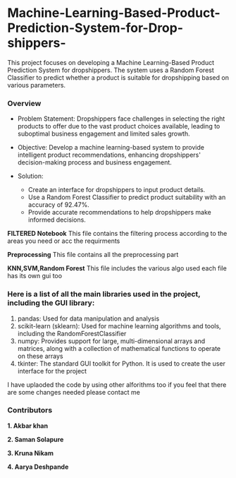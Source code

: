 # Machine-Learning-Based-Product-Prediction-System-for-Drop-shippers-
This project focuses on developing a Machine Learning-Based Product Prediction System for dropshippers. The system uses a Random Forest Classifier to predict whether a product is suitable for dropshipping based on various parameters.

### **Overview**

+ Problem Statement: Dropshippers face challenges in selecting the right products to offer due to the vast product choices available, leading to suboptimal business engagement and limited sales growth.

+ Objective: Develop a machine learning-based system to provide intelligent product recommendations, enhancing dropshippers' decision-making process and business engagement.

+ Solution:
    + Create an interface for dropshippers to input product details.
    + Use a Random Forest Classifier to predict product suitability with an accuracy of 92.47%.
    + Provide accurate recommendations to help dropshippers make informed decisions.

**FILTERED Notebook**
This file contains the filtering process according to the areas you need or acc the requirments

**Preprocessing**
This file contains all the preprocessing part 

**KNN,SVM,Random Forest**
This file includes the various algo used each file has its own gui too

### Here is a list of all the main libraries used in the project, including the GUI library:

1. pandas: Used for data manipulation and analysis
2. scikit-learn (sklearn): Used for machine learning algorithms and tools, including the RandomForestClassifier
3. numpy: Provides support for large, multi-dimensional arrays and matrices, along with a collection of mathematical functions to operate on these arrays
4. tkinter: The standard GUI toolkit for Python. It is used to create the user interface for the project
    
I have uplaoded the code by using other alforithms too if you feel that there are some changes needed please contact me 

### Contributors

**1. Akbar khan**

**2. Saman Solapure**

**3. Kruna Nikam**

**4. Aarya Deshpande**
